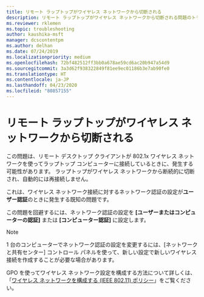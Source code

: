 ```yaml
---
title: リモート ラップトップがワイヤレス ネットワークから切断される
description: リモート ラップトップがワイヤレス ネットワークから切断される問題のトラブルシューティング。
ms.reviewer: rklemen
ms.topic: troubleshooting
author: kaushika-msft
manager: dcscontentpm
ms.author: delhan
ms.date: 07/24/2019
ms.localizationpriority: medium
ms.openlocfilehash: 72bf482512ff3bb0a678ae59cd6ac20b947a54d9
ms.sourcegitcommit: 3a3d62f938322849f81ee9ec01186b3e7ab90fe0
ms.translationtype: HT
ms.contentlocale: ja-JP
ms.lasthandoff: 04/23/2020
ms.locfileid: "80857155"
---
```

# <a name="remote-laptop-disconnects-from-wireless-network"></a>リモート ラップトップがワイヤレス ネットワークから切断される

この問題は、リモート デスクトップ クライアントが 802.1x ワイヤレス ネットワークを使ってラップトップ コンピューターに接続しているときに、発生する可能性があります。 ラップトップがワイヤレス ネットワークから断続的に切断され、自動的には再接続しません。

これは、ワイヤレス ネットワーク接続に対するネットワーク認証の設定が**ユーザー認証**のときに発生する既知の問題です。

この問題を回避するには、ネットワーク認証の設定を **[ユーザーまたはコンピューターの認証]** または **[コンピューター認証]** に設定します。

 > [!NOTE]  
> 1 台のコンピューターでネットワーク認証の設定を変更するには、[ネットワークと共有センター] コントロール パネルを使って、新しい設定で新しいワイヤレス接続を作成することが必要な場合があります。

GPO を使ってワイヤレス ネットワーク設定を構成する方法について詳しくは、「[ワイヤレス ネットワークを構成する (IEEE 802.11) ポリシー](../../../networking/core-network-guide/cncg/wireless/e-wireless-access-deployment.md#bkmk_policies)」をご覧ください。

